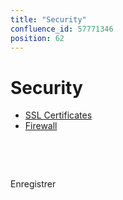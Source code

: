 ```yaml
---
title: "Security"
confluence_id: 57771346
position: 62
---
```

# Security


- [SSL Certificates](/Guide_de_l_administrateur/Configuration/Sécurité/Certificats_SSL/)
- [Firewall](/Guide_de_l_administrateur/Configuration/Sécurité/Pare_feu/)


 

 

Enregistrer

